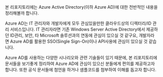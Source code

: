 본 리포지토리에는 Azure Active Directory(이하 Azure AD)에 대한 전반적인 내용을 정리해볼까 합니다. 

Azure AD는 IT 관리자와 개발자에게 모두 관심있을만한 클라우드상의 디렉터리/ID 관리 서비스입니다. 
IT 관리자라면 기존 Windows Server Active Directory에서 제공하던 ID관리, 보안, 타 Microsoft 솔루션과의 연동에 관심이 있으실 것 같구요, 개발자라면 Azure AD를 활용한 SSO(Single Sign-On)이나 API사용에 관심이 있으실 것 같습니다.

Azure AD를 사용하는 다양한 시나리오와 관련 기술들이 있기 때문에, 본 리포지토리에 문서들을 보기좋게 정리하여 Azure AD에 관심이 있으신 분들에게 편의를 제공하고자 합니다. 또한 공식 문서들에 첨언을 하거나 샘플코드를 첨부하여 이해를 돕고자 합니다.